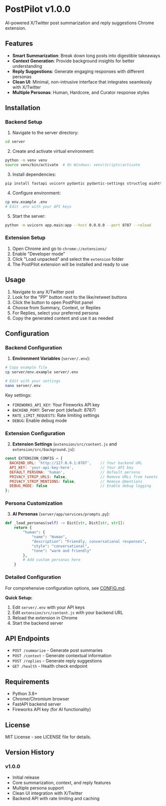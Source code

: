 # PostPilot v1.0.0

AI-powered X/Twitter post summarization and reply suggestions Chrome extension.

## Features

- **Smart Summarization**: Break down long posts into digestible takeaways
- **Context Generation**: Provide background insights for better understanding  
- **Reply Suggestions**: Generate engaging responses with different personas
- **Clean UI**: Minimal, non-intrusive interface that integrates seamlessly with X/Twitter
- **Multiple Personas**: Human, Hardcore, and Curator response styles

## Installation

### Backend Setup

1. Navigate to the server directory:
```bash
cd server
```

2. Create and activate virtual environment:
```bash
python -m venv venv
source venv/bin/activate  # On Windows: venv\Scripts\activate
```

3. Install dependencies:
```bash
pip install fastapi uvicorn pydantic pydantic-settings structlog aiohttp langdetect redis python-multipart
```

4. Configure environment:
```bash
cp env.example .env
# Edit .env with your API keys
```

5. Start the server:
```bash
python -m uvicorn app.main:app --host 0.0.0.0 --port 8787 --reload
```

### Extension Setup

1. Open Chrome and go to `chrome://extensions/`
2. Enable "Developer mode"
3. Click "Load unpacked" and select the `extension` folder
4. The PostPilot extension will be installed and ready to use

## Usage

1. Navigate to any X/Twitter post
2. Look for the "PP" button next to the like/retweet buttons
3. Click the button to open PostPilot panel
4. Choose from Summary, Context, or Replies
5. For Replies, select your preferred persona
6. Copy the generated content and use it as needed

## Configuration

### Backend Configuration

1. **Environment Variables** (`server/.env`):
```bash
# Copy example file
cp server/env.example server/.env

# Edit with your settings
nano server/.env
```

Key settings:
- `FIREWORKS_API_KEY`: Your Fireworks API key
- `BACKEND_PORT`: Server port (default: 8787)
- `RATE_LIMIT_REQUESTS`: Rate limiting settings
- `DEBUG`: Enable debug mode

### Extension Configuration

2. **Extension Settings** (`extension/src/content.js` and `extension/src/background.js`):
```javascript
const EXTENSION_CONFIG = {
  BACKEND_URL: 'http://127.0.0.1:8787',    // Your backend URL
  API_KEY: 'your-api-key-here',            // Your API key
  DEFAULT_PERSONA: 'human',                // Default persona
  PRIVACY_STRIP_URLS: false,               // Remove URLs from tweets
  PRIVACY_STRIP_MENTIONS: false,           // Remove @mentions
  DEBUG_MODE: false                        // Enable debug logging
};
```

### Persona Customization

3. **AI Personas** (`server/app/services/prompts.py`):
```python
def _load_personas(self) -> Dict[str, Dict[str, str]]:
    return {
        "human": {
            "name": "Human",
            "description": "Friendly, conversational responses",
            "style": "conversational",
            "tone": "warm and friendly"
        },
        # Add custom personas here
    }
```

### Detailed Configuration

For comprehensive configuration options, see [CONFIG.md](extension/CONFIG.md).

**Quick Setup:**
1. Edit `server/.env` with your API keys
2. Edit `extension/src/content.js` with your backend URL
3. Reload the extension in Chrome
4. Start the backend server

## API Endpoints

- `POST /summarize` - Generate post summaries
- `POST /context` - Generate contextual information
- `POST /replies` - Generate reply suggestions
- `GET /health` - Health check endpoint

## Requirements

- Python 3.8+
- Chrome/Chromium browser
- FastAPI backend server
- Fireworks API key (for AI functionality)

## License

MIT License - see LICENSE file for details.

## Version History

### v1.0.0
- Initial release
- Core summarization, context, and reply features
- Multiple persona support
- Clean UI integration with X/Twitter
- Backend API with rate limiting and caching